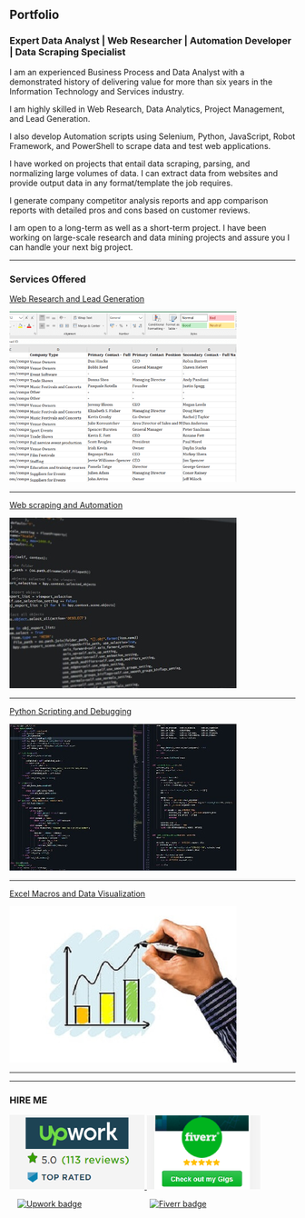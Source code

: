 ## Portfolio

### Expert Data Analyst | Web Researcher | Automation Developer | Data Scraping Specialist

I am an experienced Business Process and Data Analyst with a demonstrated history of delivering value for more than six years in the Information Technology and Services industry.

I am highly skilled in Web Research, Data Analytics, Project Management, and Lead Generation.

I also develop Automation scripts using Selenium, Python, JavaScript, Robot Framework, and PowerShell to scrape data and test web applications.

I have worked on projects that entail data scraping, parsing, and normalizing large volumes of data. I can extract data from websites and provide output data in any format/template the job requires.

I generate company competitor analysis reports and app comparison reports with detailed pros and cons based on customer reviews.

I am open to a long-term as well as a short-term project. I have been working on large-scale research and data mining projects and assure you I can handle your next big project.

---

### Services Offered 

[Web Research and Lead Generation](/leadgen)

<div class="hover1">
<a href="/leadgen">
<img src="images/thumbnail1.jpg?raw=true" alt="Web Research and Lead Generation Freelance work"/>
</a>
</div>

---

[Web scraping and Automation](/scraping)

<div class="hover1">
<a href="/scraping">
<img src="images/thumbnail2.jpg?raw=true" alt="Web scraping and Automation Freelance work"/>
</a>
</div>

---

[Python Scripting and Debugging](/python)

<div class="hover1">
<a href="/python">
<img src="images/thumbnail3.jpg?raw=true" alt="Python Scripting and Debugging Freelance work"/>
</a>
</div>

---

[Excel Macros and Data Visualization](/excel)

<div class="hover1">
<a href="/excel">
<img src="images/thumbnail4.jpg?raw=true" alt="Excel Macros and Data Visualization Freelance work"/>
</a>
</div>

---

---

### HIRE ME

<p float="left">
  <a href="https://www.upwork.com/o/profiles/users/~01839791ddb1ede3fa/">
  <img src="images/UpworkJobs.png" alt="Kowshika Upwork Freelancer Profile" width="238" />
  </a>

  <a href="https://www.fiverr.com/kowshikanagaraj/">
  <img src="images/FiverrGigs.png" alt="Kowshika Fiverr Freelancer Gigs" width="200"/>
  </a>
</p>


&emsp;[![Upwork badge](https://img.shields.io/badge/HIRE_ME_ON-UPWORK-14a800.svg)](https://www.upwork.com/o/profiles/users/~01839791ddb1ede3fa/) &emsp;&emsp;&emsp;&emsp;&emsp;&emsp;&emsp;&emsp; [![Fiverr badge](https://img.shields.io/badge/HIRE_ME_ON-FIVERR-1dbf73.svg)](https://www.fiverr.com/kowshikanagaraj/) 
